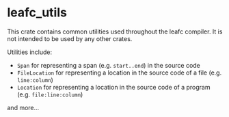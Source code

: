 # leafc_utils

This crate contains common utilities used throughout the leafc compiler. It is
not intended to be used by any other crates.

Utilities include:

<!-- - `Diagnostic` and `DiagnosticBag` for reporting errors and warnings -->

<!-- - `StringTable` for storing strings in a single location -->

- `Span` for representing a span (e.g. `start..end`) in the source code
- `FileLocation` for representing a location in the source code of a file (e.g. `line:column`)
- `Location` for representing a location in the source code of a program (e.g. `file:line:column`)

and more...
